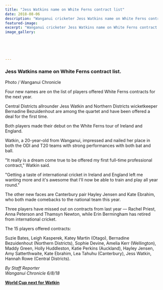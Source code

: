 ```yaml
---
title: "Jess Watkins name on White Ferns contract list"
date: 2018-08-06
description: "Wanganui cricketer Jess Watkins name on White Ferns contract list..."
featured-image: 
excerpt: "Wanganui cricketer Jess Watkins name on White Ferns contract list."
image_gallery:
	
	
	
	
	
---
```


<h3>Jess Watkins name on White Ferns contract list.</h3>
<p>Photo / Wanganui Chronicle</p>
<p class="element element-paragraph">Four new names are on the list of players offered White Ferns contracts for the next year.</p>
<p class="element element-paragraph">Central Districts allrounder Jess Watkin and Northern Districts wicketkeeper Bernadine Bezuidenhout are among the quartet and have been offered a deal for the first time.</p>
<p class="element element-paragraph">Both players made their debut on the White Ferns tour of Ireland and England.</p>
<p class="element element-paragraph">Watkin, a 20-year-old from Wanganui, impressed and nailed her place in both the ODI and T20 teams with strong performances with both bat and ball.</p>
<p class="element element-paragraph">"It really is a dream come true to be offered my first full-time professional contract," Watkin said.</p>
<p class="element element-paragraph">"Getting a taste of international cricket in Ireland and England left me wanting more and it's awesome that I'll now be able to train and play all year round."</p>
<p class="element element-paragraph">The other new faces are Canterbury pair Hayley Jensen and Kate Ebrahim, who both made comebacks to the national team this year.</p>
<p class="element element-paragraph">Three players have missed out on contracts from last year &mdash; Rachel Priest, Anna Peterson and Thamsyn Newton, while Erin Bermingham has retired from international cricket.</p>
<p class="element element-paragraph">The 15 players offered contracts:</p>
<p class="element element-paragraph">Suzie Bates, Leigh Kasperek, Katey Martin (Otago), Bernadine Bezuidenhout (Northern Districts), Sophie Devine, Amelia Kerr (Wellington), Maddy Green, Holly Huddleston, Katie Perkins (Auckland), Hayley Jensen, Amy Satterthwaite, Kate Ebrahim, Lea Tahuhu (Canterbury), Jess Watkin, Hannah Rowe (Central Districts).</p>
<p class="element element-paragraph"><em>By Staff Reporter</em><br /><em>Wanganui Chronicle 6/8/18</em></p>
<p class="element element-paragraph"><strong><a href="http://www.whanganuihigh.school.nz/news/world-cup-next-for-watkin">World Cup next for Watkin</a></strong></p>

